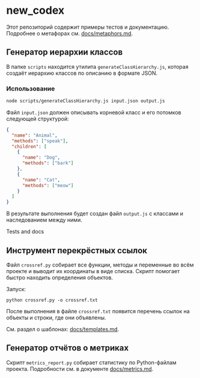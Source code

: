 # new_codex

Этот репозиторий содержит примеры тестов и документацию. Подробнее о метафорах см. [docs/metaphors.md](docs/metaphors.md).

## Генератор иерархии классов

В папке `scripts` находится утилита `generateClassHierarchy.js`, которая создаёт иерархию классов по описанию в формате JSON.

### Использование

```bash
node scripts/generateClassHierarchy.js input.json output.js
```

Файл `input.json` должен описывать корневой класс и его потомков следующей структурой:

```json
{
  "name": "Animal",
  "methods": ["speak"],
  "children": [
    {
      "name": "Dog",
      "methods": ["bark"]
    },
    {
      "name": "Cat",
      "methods": ["meow"]
    }
  ]
}
```

В результате выполнения будет создан файл `output.js` с классами и наследованием между ними.

Tests and docs

## Инструмент перекрёстных ссылок
Файл `crossref.py` собирает все функции, методы и переменные во всём проекте и выводит их координаты в виде списка. Скрипт помогает быстро находить определения объектов.

Запуск:
```
python crossref.py -o crossref.txt
```
После выполнения в файле `crossref.txt` появится перечень ссылок на объекты и строки, где они объявлены.

См. раздел о шаблонах: [docs/templates.md](docs/templates.md).

## Генератор отчётов о метриках
Скрипт `metrics_report.py` собирает статистику по Python-файлам проекта. Подробности см. в документе [docs/metrics.md](docs/metrics.md).

